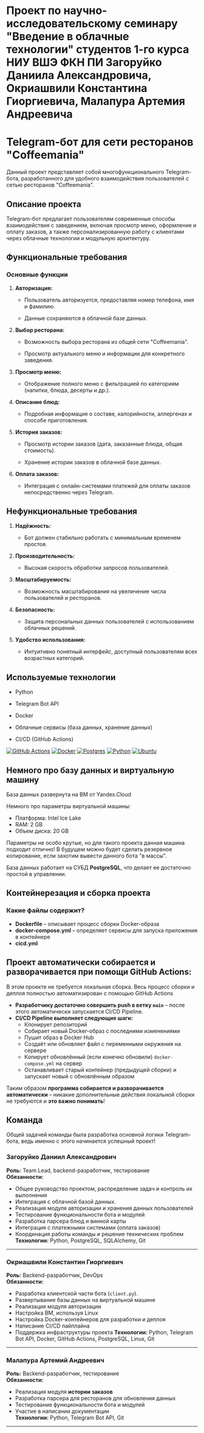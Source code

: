 Проект по научно-исследовательскому семинару "Введение в облачные технологии" студентов 1-го курса НИУ ВШЭ ФКН ПИ Загоруйко Даниила Александровича, Окриашвили Константина Гиоргиевича, Малапура Артемия Андреевича
====
# Telegram-бот для сети ресторанов "Coffeemania"
Данный проект представляет собой многофункционального Telegram-бота, разработанного для удобного взаимодействия пользователей с сетью ресторанов "Coffeemania".
## Описание проекта
Telegram-бот предлагает пользователям современные способы взаимодействия с заведением, включая просмотр меню, оформление и оплату заказов, а также персонализированную работу с клиентами через облачные технологии и модульную архитектуру.
## Функциональные требования
### Основные функции
1. **Авторизация:**
   
   - Пользователь авторизуется, предоставляя номер телефона, имя и фамилию.
     
   - Данные сохраняются в облачной базе данных.
     
2. **Выбор ресторана:**
   
   - Возможность выбора ресторана из общей сети "Coffeemania".
     
   - Просмотр актуального меню и информации для конкретного заведения.
     
3. **Просмотр меню:**
   
   - Отображение полного меню с фильтрацией по категориям (напитки, блюда, десерты и др.).
     
4. **Описание блюд:**
   
   - Подробная информация о составе, калорийности, аллергенах и способе приготовления.
     
5. **История заказов:**
   
   - Просмотр истории заказов (дата, заказанные блюда, общая стоимость).
     
   - Хранение истории заказов в облачной базе данных.
     
6. **Оплата заказов:**
   
   - Интеграция с онлайн-системами платежей для оплаты заказов непосредственно через Telegram.
     
## Нефункциональные требования


1. **Надёжность:**

   - Бот должен стабильно работать с минимальным временем простоя.

2. **Производительность:**

   - Высокая скорость обработки запросов пользователей.

3. **Масштабируемость:**

   - Возможность масштабирования на увеличение числа пользователей и ресторанов.
  
4. **Безопасность:**

   - Защита персональных данных пользователей с использованием облачных решений.
  
5. **Удобство использования:**

   - Интуитивно понятный интерфейс, доступный пользователям всех возрастных категорий.
  
## Используемые технологии

- Python

- Telegram Bot API

- Docker

- Облачные сервисы (база данных, хранение данных) 

- CI/CD (GitHub Actions)

[![GitHub Actions](https://img.shields.io/badge/GitHub_Actions-2088FF?logo=github-actions&logoColor=white)](#) [![Docker](https://img.shields.io/badge/Docker-2496ED?logo=docker&logoColor=fff)](#) [![Postgres](https://img.shields.io/badge/Postgres-%23316192.svg?logo=postgresql&logoColor=white)](#) 
[![Python](https://img.shields.io/badge/Python-3776AB?logo=python&logoColor=fff)](#) [![Ubuntu](https://img.shields.io/badge/Ubuntu-E95420?logo=ubuntu&logoColor=white)](#)


## Немного про базу данных и виртуальную машину
База данных развернута на ВМ от Yandex.Cloud

Немного про параметры виртуальной машины:

- Платформа: Intel Ice Lake
- RAM: 2 GB
- Объем диска: 20 GB

Параметры не особо крутые, но для такого проекта данная машина подходит отлично! В будущем можно будет сделать резервное копирование, если захотим вывести данного бота "в массы".

База данных работает на СУБД **PostgreSQL**, что делает ее достаточно простой в управлении.

## Контейнерезация и сборка проекта
### Какие файлы содержит?
- **Dockerfile** – описывает процесс сборки Docker-образа
- **docker-compose.yml** – определяет сервисы для запуска приложения в контейнере
- **cicd.yml** 

## Проект автоматически собирается и разворачивается при помощи GitHub Actions:

В этом проекте не требуется локальная сборка. Весь процесс сборки и деплоя полностью автоматизирован с помощью GitHub Actions

- **Разработчику достаточно совершить push в ветку `main`** – после этого автоматически запускается CI/CD Pipeline.
- **CI/CD Pipeline выполняет следующие шаги:**
  - Клонирует репозиторий
  - Собирает новый Docker-образ с последними изменениями
  - Пушит образ в Docker Hub
  - Создаёт или обновляет файл с переменными окружения на сервере
  - Копирует обновлённый (если конечно обновили) `docker-compose.yml` на сервер
  - Останавливает старый контейнер (предыдущей сборки) и запускает новый с обновлённым образом

Таким образом **программа собирается и разворачивается автоматически** – никакие дополнительные действия локальной сборки не требуются и **это важно понимать**!

## Команда
Общей задачей команды была разработка основной логики Telegram-бота, ведь именно с этого начинается успешный проект!

### Загоруйко Даниил Александрович
**Роль:** Team Lead, backend-разработчик, тестирование  
**Обязанности:**
- Общее руководство проектом, распределение задач и контроль их выполнения
- Интеграция с облачной базой данных.
- Реализация модуля авторизации и хранения данных пользователей
- Тестирование функциональности бота и модулей
- Разработка парсера блюд и винной карты
- Интеграция с платежными системами (оплата заказов)
- Координация работы команды и решение технических проблем\
**Технологии:** Python, PostgreSQL, SQLAlchemy, Git

---

### Окриашвили Константин Гиоргиевич
**Роль:** Backend-разработчик, DevOps  
**Обязанности:**
- Разработка клиентской части бота (`client.py`).
- Развертывание базы данных на виртуальной машине
- Реализация модуля авторизации
- Настройка ВМ, используя Linux
- Настройка Docker-контейнеров для разработки и деплоя
- Написание CI/CD пайплайна
- Поддержка инфраструктуры проекта
**Технологии:** Python, Telegram Bot API, Docker, GitHub Actions, PostgreSQL, Linux, Git

---

### Малапура Артемий Андреевич
**Роль:** Backend-разработчик, тестирование  
**Обязанности:**
- Реализация модуля **истории заказов**
- Разработка парсера для ресторанов для обновления данных
- Тестирование функциональности бота и модулей
- Участие в написании документации \
**Технологии:** Python, Telegram Bot API, Git

---
